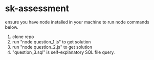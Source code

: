 # sk-assessment

ensure you have node installed in your machine to run node commands below.

1. clone repo
2. run "node question_1.js" to get solution
3. run "node question_2.js" to get solution
4. "question_3.sql" is self-explanatory SQL file query.
